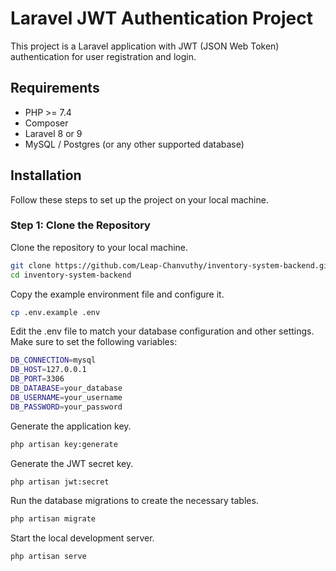 # Laravel JWT Authentication Project

This project is a Laravel application with JWT (JSON Web Token) authentication for user registration and login.

## Requirements

- PHP >= 7.4
- Composer
- Laravel 8 or 9
- MySQL / Postgres (or any other supported database)

## Installation

Follow these steps to set up the project on your local machine.

### Step 1: Clone the Repository

Clone the repository to your local machine.

```bash
git clone https://github.com/Leap-Chanvuthy/inventory-system-backend.git
cd inventory-system-backend
```

Copy the example environment file and configure it.
```bash 
cp .env.example .env
```

Edit the .env file to match your database configuration and other settings. Make sure to set the following variables:

```bash
DB_CONNECTION=mysql
DB_HOST=127.0.0.1
DB_PORT=3306
DB_DATABASE=your_database
DB_USERNAME=your_username
DB_PASSWORD=your_password
```

Generate the application key.

```bash
php artisan key:generate
```

Generate the JWT secret key.

```bash 
php artisan jwt:secret
```

Run the database migrations to create the necessary tables.

```bash
php artisan migrate
```


Start the local development server.

```bash
php artisan serve
```




